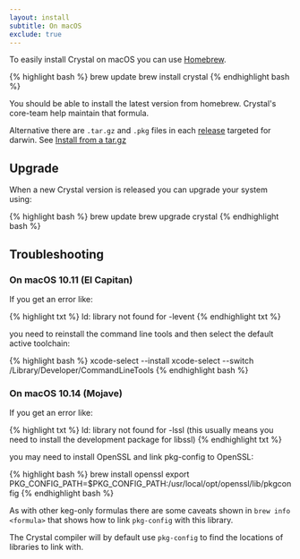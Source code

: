 ```yaml
---
layout: install
subtitle: On macOS
exclude: true
---
```


To easily install Crystal on macOS you can use [Homebrew](http://brew.sh/).

<div class="code_section">{% highlight bash %}
brew update
brew install crystal
{% endhighlight bash %}</div>

You should be able to install the latest version from homebrew. Crystal's core-team help maintain that formula.

Alternative there are `.tar.gz` and `.pkg` files in each [release](https://github.com/crystal-lang/crystal/releases) targeted for darwin. See [Install from a tar.gz](/install/from_a_targz)

## Upgrade

When a new Crystal version is released you can upgrade your system using:

<div class="code_section">{% highlight bash %}
brew update
brew upgrade crystal
{% endhighlight bash %}</div>

## Troubleshooting

### On macOS 10.11 (El Capitan)

If you get an error like:

<div class="code_section">{% highlight txt %}
ld: library not found for -levent
{% endhighlight txt %}</div>

you need to reinstall the command line tools and then select the default active toolchain:

<div class="code_section">{% highlight bash %}
xcode-select --install
xcode-select --switch /Library/Developer/CommandLineTools
{% endhighlight bash %}</div>

### On macOS 10.14 (Mojave)

If you get an error like:

<div class="code_section">{% highlight txt %}
ld: library not found for -lssl (this usually means you need to install the development package for libssl)
{% endhighlight txt %}</div>

you may need to install OpenSSL and link pkg-config to OpenSSL:

<div class="code_section">{% highlight bash %}
brew install openssl
export PKG_CONFIG_PATH=$PKG_CONFIG_PATH:/usr/local/opt/openssl/lib/pkgconfig
{% endhighlight bash %}</div>

As with other keg-only formulas there are some caveats shown in `brew info <formula>` that shows how to link `pkg-config` with this library.

The Crystal compiler will by default use `pkg-config` to find the locations of libraries to link with.
